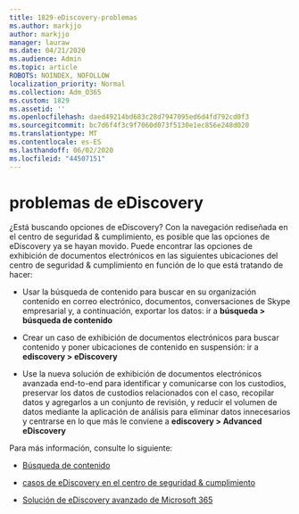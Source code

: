 ```yaml
---
title: 1829-eDiscovery-problemas
ms.author: markjjo
author: markjjo
manager: lauraw
ms.date: 04/21/2020
ms.audience: Admin
ms.topic: article
ROBOTS: NOINDEX, NOFOLLOW
localization_priority: Normal
ms.collection: Adm_O365
ms.custom: 1829
ms.assetid: ''
ms.openlocfilehash: daed49214bd683c28d7947095ed6d4fd792cd0f3
ms.sourcegitcommit: bc7d6f4f3c9f7060d073f5130e1ec856e248d020
ms.translationtype: MT
ms.contentlocale: es-ES
ms.lasthandoff: 06/02/2020
ms.locfileid: "44507151"
---
```

# <a name="ediscovery-issues"></a>problemas de eDiscovery

¿Está buscando opciones de eDiscovery? Con la navegación rediseñada en el centro de seguridad & cumplimiento, es posible que las opciones de eDiscovery ya se hayan movido.  Puede encontrar las opciones de exhibición de documentos electrónicos en las siguientes ubicaciones del centro de seguridad & cumplimiento en función de lo que está tratando de hacer:

- Usar la búsqueda de contenido para buscar en su organización contenido en correo electrónico, documentos, conversaciones de Skype empresarial y, a continuación, exportar los datos: ir a **búsqueda > búsqueda de contenido**

- Crear un caso de exhibición de documentos electrónicos para buscar contenido y poner ubicaciones de contenido en suspensión: ir a **ediscovery > eDiscovery**

- Use la nueva solución de exhibición de documentos electrónicos avanzada end-to-end para identificar y comunicarse con los custodios, preservar los datos de custodios relacionados con el caso, recopilar datos y agregarlos a un conjunto de revisión, y reducir el volumen de datos mediante la aplicación de análisis para eliminar datos innecesarios y centrarse en lo que más le conviene a **ediscovery > Advanced eDiscovery**

Para más información, consulte lo siguiente:

- [Búsqueda de contenido](https://docs.microsoft.com/microsoft-365/compliance/content-search)

- [casos de eDiscovery en el centro de seguridad & cumplimiento](https://docs.microsoft.com/microsoft-365/compliance/ediscovery-cases)

- [Solución de eDiscovery avanzado de Microsoft 365](https://docs.microsoft.com/microsoft-365/compliance/overview-ediscovery-20)
